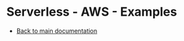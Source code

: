 <!--
title: Serverless - AWS Lambda Examples
menuText: Examples
description: A list of serverless AWS Lambda Example Projects
layout: Doc
-->

# Serverless - AWS - Examples

* [Back to main documentation](../../../README.md)
